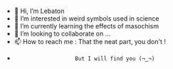 - 👋 Hi, I’m Lebaton
- 👀 I’m interested in weird symbols used in science
- 🌱 I’m currently learning the effects of masochism
- 💞️ I’m looking to collaborate on ...
- 📫 How to reach me :  That the neat part, you don't !
-                        But I will find you (¬‿¬)

<!---
LEB4TON/LEB4TON is a ✨ special ✨ repository because its `README.md` (this file) appears on your GitHub profile.
You can click the Preview link to take a look at your changes.
--->
